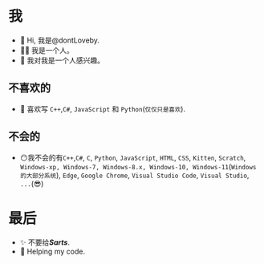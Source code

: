 # 我
- 👋 Hi, 我是@dontLoveby.
- 😶‍🌫️ 我是一个人。
- 👀 我对我是一个人感兴趣。
<!---
- 🌱 I’m currently learning ...
- 💞️ I’m looking to collaborate on ...
- 📫 How to reach me ...
--->
## 不喜欢的
- 💞️ 喜欢写 `C++`,`C#`, `JavaScript` 和 `Python`(`仅仅只是喜欢`).
## 不会的
- 😶我不会的有`C++`,`C#`, `C`, `Python`, `JavaScript`, `HTML`, `CSS`, `Kitten`,
  `Scratch`, `Windows-xp, Windows-7, Windows-8.x, Windows-10, Windows-11`(`Windows的大部分系统`),
  `Edge`, `Google Chrome`, `Visual Studio Code`, `Visual Studio`, `...`(😎)

# 最后
 - ✨ 不要给***Sarts***.
 - 🤝 Helping my code.

<!---
dontLoveby/dontLoveby is a ✨ special ✨ repository because its `README.md` (this file) appears on your GitHub profile.
You can click the Preview link to take a look at your changes.
--->
